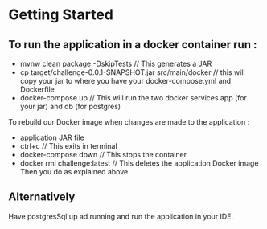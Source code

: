 # Getting Started
## To run the application in a docker container run :
* mvnw clean package -DskipTests  // This generates a JAR
* cp target/challenge-0.0.1-SNAPSHOT.jar src/main/docker // this will copy your jar to where you have your docker-compose.yml and Dockerfile
* docker-compose up  // This will run the two docker services app (for your jar) and db (for postgres)

To rebuild our Docker image when changes are made to the application :
* application JAR file
* ctrl+c  // This exits in terminal
* docker-compose down  // This stops the container
* docker rmi challenge:latest // This deletes the application Docker image
Then you do as explained above.

## Alternatively
Have postgresSql up ad running and run the application in your IDE.

